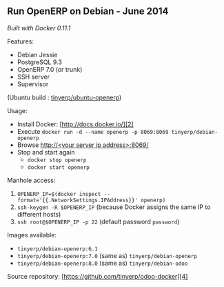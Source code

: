 Run OpenERP on Debian - June 2014
---------------------------------

*Built with Docker 0.11.1*

Features:

 - Debian Jessie
 - PostgreSQL 9.3
 - OpenERP 7.0 (or trunk)
 - SSH server
 - Supervisor

(Ubuntu build : [tinyerp/ubuntu-openerp][1])

Usage:

 - Install Docker: [http://docs.docker.io/][2]
 - Execute
 `docker run -d --name openerp -p 8069:8069 tinyerp/debian-openerp`
 - Browse [http://&lt;your server ip address&gt;:8069/][3]
 - Stop and start again
   - `docker stop openerp`
   - `docker start openerp`

Manhole access:

 1. `OPENERP_IP=$(docker inspect --format='{{.NetworkSettings.IPAddress}}' openerp)`
 2. `ssh-keygen -R $OPENERP_IP` (because Docker assigns the same IP to different hosts)
 3. `ssh root@$OPENERP_IP -p 22` (default password `password`)

Images available:

 - `tinyerp/debian-openerp:6.1`
 - `tinyerp/debian-openerp:7.0` (same as) `tinyerp/debian-openerp`
 - `tinyerp/debian-openerp:8.0` (same as) `tinyerp/debian-odoo`

Source repository: [https://github.com/tinyerp/odoo-docker][4]

  [1]: https://index.docker.io/u/tinyerp/ubuntu-openerp/
  [2]: http://docs.docker.io/en/latest/ "docs.docker.io"
  [3]: http://127.0.0.1:8069/
  [4]: https://github.com/tinyerp/odoo-docker
